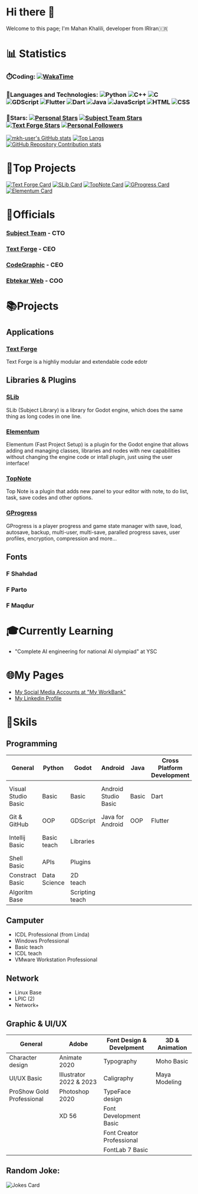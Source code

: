 
# Hi there 👋

Welcome to this page; I'm Mahan Khalili, developer from IRIran🇮🇷

# 📊 Statistics

### ⏱️Coding: [![WakaTime](https://wakatime.com/badge/user/2d338125-04d1-4845-afab-1079f7117f8f.svg)](https://wakatime.com/@2d338125-04d1-4845-afab-1079f7117f8f)

### 🧰Languages and Technologies: ![Python](https://img.shields.io/badge/Python-l?style=flat&logo=python&logoColor=ffdc52&color=3c78a9) ![C++](https://img.shields.io/badge/C%2B%2B-l?style=flat&logo=c%2B%2B&color=004283) ![C](https://img.shields.io/badge/C-l?style=flat&logo=c&color=004283) ![GDScript](https://img.shields.io/badge/GDScript-l?style=flat&logo=godotengine&color=EEEEEE) ![Flutter](https://img.shields.io/badge/Flutter-l?style=flat&logo=flutter&logoColor=06589c&color=46d1fe) ![Dart](https://img.shields.io/badge/Dart-l?style=flat&logo=dart&logoColor=06589c&color=46d1fe) ![Java](https://img.shields.io/badge/Java-l?style=flat&color=ec2025) ![JavaScript](https://img.shields.io/badge/JavaScript-l?style=flat&logo=javascript&color=B0B000&logoColor=FFFFFF) ![HTML](https://img.shields.io/badge/HTML-l?style=flat&logo=html5&color=EEEEEE) ![CSS](https://img.shields.io/badge/CSS-l?style=flat&logo=css&color=EEEEEE&logoColor=0000F0)

### 🌟Stars: [![Personal Stars](https://img.shields.io/github/stars/mkh-user?style=flat&label=Personal%20Stars&color=FFFF00)](https://github.com/mkh-user) [![Subject Team Stars](https://img.shields.io/github/stars/Subject-Team?style=flat&label=Stars%20At%20Subject%20Team&color=FFFF00)](https://github.com/Subject-Team)  [![Text Forge Stars](https://img.shields.io/github/stars/text-forge?style=flat&label=Stars%20At%20Text%20Forge&color=FFFF00)](https://github.com/text-forge) [![Personal Followers](https://img.shields.io/github/followers/mkh-user?label=Followers&style=flat&color=0000FF)](https://github.com/mkh-user) 

[![mkh-user's GitHub stats](https://github-readme-stats.vercel.app/api?username=mkh-user&hide=stars&show=discussions_started,prs_merged,prs_merged_percentage&show_icons=true&rank_icon=github&include_all_commits=true&bg_color=30,155798,15757b,159858&title_color=fff&text_color=fff&icon_color=fff)](https://github.com/mkh-user)
[![Top Langs](https://github-readme-stats.vercel.app/api/top-langs/?username=mkh-user&custom_title=Top%20Langs%20(Personal%20Projects)&layout=compact&size_weight=1&count_weight=0&bg_color=30,155798,15757b,159858&title_color=fff&text_color=fff&icon_color=fff)](https://github.com/mkh-user)
[![GitHub Repository Contribution stats](https://github-contributor-stats.vercel.app/api?username=mkh-user&hide_contributor_rank=false&order_by=contributions&hide=B&bg_color=30,155798,15757b,159858&title_color=fff&text_color=fff&icon_color=fff)](https://github.com/mkh-user) 

# 🏅Top Projects
[![Text Forge Card](https://github-readme-stats.vercel.app/api/pin/?username=text-forge&repo=text-forge&show_icons=true&bg_color=30,155798,15757b,159857&title_color=fff&text_color=fff&icon_color=ffffff)](https://github.com/text-forge/text-forge)
[![SLib Card](https://github-readme-stats.vercel.app/api/pin/?username=subject-team&repo=slib&show_icons=true&bg_color=30,155798,15757b,159857&title_color=fff&text_color=fff&icon_color=ffffff)](https://github.com/subject-team/slib)
[![TopNote Card](https://github-readme-stats.vercel.app/api/pin/?username=mkh-user&repo=topnote&show_icons=true&bg_color=30,155798,15757b,159857&title_color=fff&text_color=fff&icon_color=ffffff)](https://github.com/mkh-user/topnote)
[![GProgress Card](https://github-readme-stats.vercel.app/api/pin/?username=mkh-user&repo=gprogress&show_icons=true&bg_color=30,155798,15757b,159857&title_color=fff&text_color=fff&icon_color=ffffff)](https://github.com/mkh-user/gprogress)
[![Elementum Card](https://github-readme-stats.vercel.app/api/pin/?username=mkh-user&repo=elementum&show_icons=true&bg_color=30,155798,15757b,159857&title_color=fff&text_color=fff&icon_color=ffffff)](https://github.com/mkh-user/elementum)

# 👥Officials

### [Subject Team](https://github.com/subject-team) - CTO

### [Text Forge](https://github.com/text-forge) - CEO

### [CodeGraphic](https://eitaa.com/codegraphic) - CEO

### [Ebtekar Web](https://github.com/EbtekarWeb) - COO

# 📚Projects
## Applications
### [Text Forge](https://github.com/text-forge/text-forge)
  Text Forge is a highliy modular and extendable code edotr

## Libraries & Plugins
### [SLib](https://github.com/Subject-Team/SLib)
  SLib (Subject Library) is a library for Godot engine, which does the same thing as long codes in one line.
### [Elementum](https://github.com/mkh-user/Elementum)
  Elementum (Fast Project Setup) is a plugin for the Godot engine that allows adding and managing classes, libraries and nodes with new capabilities without changing the engine code or intall plugin, just using the user interface!
### [TopNote](https://github.com/mkh-user/TopNote)
  Top Note is a plugin that adds new panel to your editor with note, to do list, task, save codes and other options.
### [GProgress](https://github.com/mkh-user/GProgress)
  GProgress is a player progress and game state manager with save, load, autosave, backup, multi-user, multi-save, paralled progress saves, user profiles, encryption, compression and more...

## Fonts
### F Shahdad
### F Parto
### F Maqdur

# 🎓Currently Learning
- "Complete AI engineering for national AI olympiad" at YSC

# 🌐My Pages
- [My Social Media Accounts at "My WorkBank"](https://soo.is/wqLGri)
- [My Linkedin Profile](https://www.linkedin.com/in/mahan-khalili-s/)

# 🏅Skils
## Programming
|General|Python|Godot|Android|Java|Cross Platform Development|AI|
|-------|------|-----|-------|----|--------------------------|--|
|Visual Studio Basic|Basic|Basic|Android Studio Basic|Basic|Dart|Special Math for Machine learning|
|Git & GitHub|OOP|GDScript|Java for Android|OOP|Flutter|Decision tree|
|Intellij Basic|Basic teach|Libraries||||Artificial neural networks|
|Shell Basic|APIs|Plugins|||||
|Constract Basic|Data Science|2D teach|||||
|Algoritm Base||Scripting teach|||||

## Camputer
- ICDL Professional (from Linda)
- Windows Professional
- Basic teach
- ICDL teach
- VMware Workstation Professional
## Network
- Linux Base
- LPIC (2)
- Network+
## Graphic & UI/UX
|General|Adobe|Font Design & Develpment|3D & Animation|
|-------|-----|------------------------|--------------|
|Character design|Animate 2020|Typography|Moho Basic
|UI/UX Basic|Illustrator 2022 & 2023|Caligraphy|Maya Modeling
|ProShow Gold Professional|Photoshop 2020|TypeFace design
||XD 56|Font Development Basic
|||Font Creator Professional
|||FontLab 7 Basic

## Random Joke:
![Jokes Card](https://readme-jokes.vercel.app/api)
